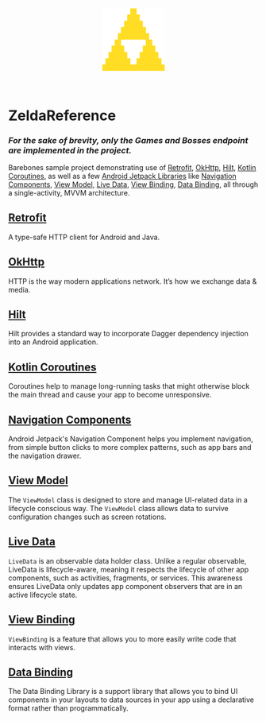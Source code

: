 &nbsp;&nbsp;&nbsp;&nbsp;
<p align="center">
    <img src="triforce.png" width="25%" height="25%" alt="triforce_image">
</p>
&nbsp;&nbsp;&nbsp;&nbsp;

# ZeldaReference

### *For the sake of brevity, only the Games and Bosses endpoint are implemented in the project.*

Barebones sample project demonstrating use of [Retrofit](https://square.github.io/retrofit/), [OkHttp](https://square.github.io/okhttp/), [Hilt](https://dagger.dev/hilt/), [Kotlin Coroutines](https://developer.android.com/kotlin/coroutines), as well as a 
few [Android Jetpack Libraries](https://developer.android.com/jetpack) like [Navigation Components](https://developer.android.com/guide/navigation), [View Model](https://developer.android.com/topic/libraries/architecture/viewmodel), 
[Live Data](https://developer.android.com/topic/libraries/architecture/livedata), [View Binding](https://developer.android.com/topic/libraries/view-binding), [Data Binding](https://developer.android.com/topic/libraries/data-binding), 
all through a single-activity, MVVM architecture.  
  
## [Retrofit](https://square.github.io/retrofit/) 
  
A type-safe HTTP client for Android and Java.
  
## [OkHttp](https://square.github.io/okhttp/)
  
HTTP is the way modern applications network. It’s how we exchange data & media.
  
## [Hilt](https://dagger.dev/hilt/)
  
Hilt provides a standard way to incorporate Dagger dependency injection into an Android application.

## [Kotlin Coroutines](https://developer.android.com/kotlin/coroutines)

Coroutines help to manage long-running tasks that might otherwise block the main thread and cause your app to become unresponsive.
  
## [Navigation Components](https://developer.android.com/guide/navigation) 
Android Jetpack's Navigation Component helps you implement navigation, from simple button clicks to more complex patterns, such as app bars and the navigation drawer. 
  
## [View Model](https://developer.android.com/topic/libraries/architecture/viewmodel) 

The `ViewModel` class is designed to store and manage UI-related data in a lifecycle conscious way. The `ViewModel` class allows data to survive configuration changes such as screen rotations.

## [Live Data](https://developer.android.com/topic/libraries/architecture/livedata)

`LiveData` is an observable data holder class. Unlike a regular observable, LiveData is lifecycle-aware, meaning it respects the lifecycle of other app components, such as activities, fragments, or services. This awareness ensures LiveData only updates app component observers that are in an active lifecycle state.

## [View Binding](https://developer.android.com/topic/libraries/view-binding)

`ViewBinding` is a feature that allows you to more easily write code that interacts with views.

## [Data Binding](https://developer.android.com/topic/libraries/data-binding)

The Data Binding Library is a support library that allows you to bind UI components in your layouts to data sources in your app using a declarative format rather than programmatically.

